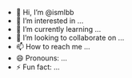 - 👋 Hi, I’m @ismlbb
- 👀 I’m interested in ...
- 🌱 I’m currently learning ...
- 💞️ I’m looking to collaborate on ...
- 📫 How to reach me ...
- 😄 Pronouns: ...
- ⚡ Fun fact: ...

<!---
ismlbb/ismlbb is a ✨ special ✨ repository because its `README.md` (this file) appears on your GitHub profile.
You can click the Preview link to take a look at your changes.
--->
